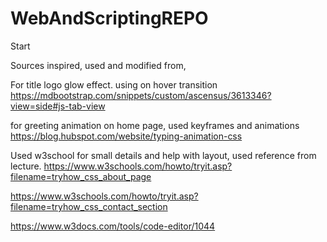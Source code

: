 # WebAndScriptingREPO
  Start

  Sources inspired, used and modified from,

  For title logo glow effect. using on hover transition
  https://mdbootstrap.com/snippets/custom/ascensus/3613346?view=side#js-tab-view

  for greeting animation on home page, used keyframes and animations
  https://blog.hubspot.com/website/typing-animation-css

  Used w3school for small details and help with layout, used reference from lecture.
  https://www.w3schools.com/howto/tryit.asp?filename=tryhow_css_about_page

  https://www.w3schools.com/howto/tryit.asp?filename=tryhow_css_contact_section

  https://www.w3docs.com/tools/code-editor/1044


